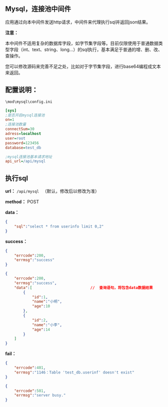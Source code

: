 ## Mysql，连接池中间件

应用通过向本中间件发送http请求，中间件来代理执行sql并返回json结果。

**注意：**

本中间件不适用复杂的数据库字段，如字节集字段等。目前仅限使用于普通数据类型字段（int、text、string、long…）的sql执行，基本满足于普通的增、删、改、查操作。

您可以修改源码来完善不足之处，比如对于字节集字段，进行base64编程成文本来返回。



## 配置说明：

`\mod\mysql\config.ini`

```ini
[sys]
;是否开启mysql连接池
on=1
;连接池数量
connectSum=30
adress=localhost
user=root
password=123456
database=test_db

;mysql连接池基本请求地址
api_url=/api/mysql
```



## 执行sql

**url：** `/api/mysql `     （默认，修改后以修改为准）

**method：** POST

**data：**

```json
{
	"sql":"select * from userinfo limit 0,2"
}
```

**success：**

```json
{
	"errcode":200,
	"errmsg":"success"
}
```

```json
{
	"errcode":200,
	"errmsg":"success",
	"data":[                          //  查询语句，将包含data数据结果
        {
            "id":1,
            "name":"小明",
            "age":10
        },
        {
            "id":2,
            "name":"小李",
            "age":14
        }
    ]
}
```

**fail：**

```json
{
	"errcode":401,
	"errmsg":"1146：Table 'test_db.userinf' doesn't exist"
}
```

```json
{
	"errcode":501,
	"errmsg":"server busy."
}
```

